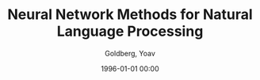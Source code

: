 ---
layout: post
title: Neural Network Methods for Natural Language Processing

date: 1996-01-01 00:00
author: Goldberg, Yoav
tags: ["deep learning","machine learning","natural language processing","neural networks","recurrent neural networks","sequence to sequence models","supervised learning","word embeddings"]
link: https://doi.org/10.2200/S00762ED1V01Y201703HLT037

year: 2017
---